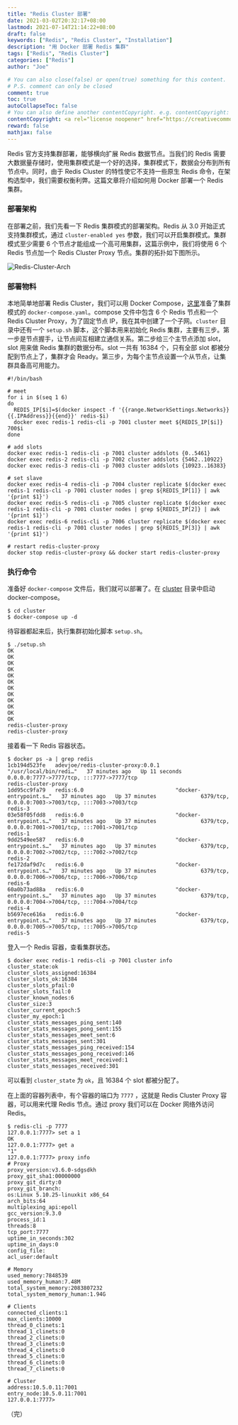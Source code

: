 ```yaml
---
title: "Redis Cluster 部署"
date: 2021-03-02T20:32:17+08:00
lastmod: 2021-07-14T21:14:22+08:00
draft: false
keywords: ["Redis", "Redis Cluster", "Installation"]
description: "用 Docker 部署 Redis 集群"
tags: ["Redis", "Redis Cluster"]
categories: ["Redis"]
author: "Joe"

# You can also close(false) or open(true) something for this content.
# P.S. comment can only be closed
comment: true
toc: true
autoCollapseToc: false
# You can also define another contentCopyright. e.g. contentCopyright: "This is another copyright."
contentCopyright: <a rel="license noopener" href="https://creativecommons.org/licenses/by-nc-nd/4.0/deed.zh" target="_blank">CC BY-NC-ND 4.0</a>
reward: false
mathjax: false
---
```


Redis 官方支持集群部署，能够横向扩展 Redis 数据节点。当我们的 Redis 需要大数据量存储时，使用集群模式是一个好的选择，集群模式下，数据会分布到所有节点中。同时，由于 Redis Cluster 的特性使它不支持一些原生 Redis 命令，在架构选型中，我们需要权衡利弊。这篇文章将介绍如何用 Docker 部署一个 Redis 集群。



<!--more-->



### 部署架构

在部署之前，我们先看一下 Redis 集群模式的部署架构。Redis 从 3.0 开始正式支持集群模式，通过 `cluster-enabled yes` 参数，我们可以开启集群模式。集群模式至少需要 6 个节点才能组成一个高可用集群，这篇示例中，我们将使用 6 个 Redis 节点加一个 Redis Cluster Proxy 节点。集群的拓扑如下图所示。

![Redis-Cluster-Arch](https://images.adevjoe.com/2021-07-14-Eottcc.png)

### 部署物料

本地简单地部署 Redis Cluster，我们可以用 Docker Compose，[这里](https://github.com/adevjoe/redis-simple)准备了集群模式的 `docker-compose.yaml`。compose 文件中包含 6 个 Redis 节点和一个 Redis Cluster Proxy，为了固定节点 IP，我在其中创建了一个子网。`cluster` 目录中还有一个 `setup.sh` 脚本，这个脚本用来初始化 Redis 集群，主要有三步。第一步是节点握手，让节点间互相建立通信关系。第二步给三个主节点添加 slot，slot 用来做 Redis 集群的数据分布。slot 一共有 16384 个，只有全部 slot 都被分配到节点上了，集群才会 Ready。第三步，为每个主节点设置一个从节点，让集群具备高可用能力。

```shell
#!/bin/bash

# meet
for i in $(seq 1 6)
do
  REDIS_IP[$i]=$(docker inspect -f '{{range.NetworkSettings.Networks}}{{.IPAddress}}{{end}}' redis-$i)
  docker exec redis-1 redis-cli -p 7001 cluster meet ${REDIS_IP[$i]} 700$i
done

# add slots
docker exec redis-1 redis-cli -p 7001 cluster addslots {0..5461}
docker exec redis-2 redis-cli -p 7002 cluster addslots {5462..10922}
docker exec redis-3 redis-cli -p 7003 cluster addslots {10923..16383}

# set slave
docker exec redis-4 redis-cli -p 7004 cluster replicate $(docker exec redis-1 redis-cli -p 7001 cluster nodes | grep ${REDIS_IP[1]} | awk '{print $1}')
docker exec redis-5 redis-cli -p 7005 cluster replicate $(docker exec redis-1 redis-cli -p 7001 cluster nodes | grep ${REDIS_IP[2]} | awk '{print $1}')
docker exec redis-6 redis-cli -p 7006 cluster replicate $(docker exec redis-1 redis-cli -p 7001 cluster nodes | grep ${REDIS_IP[3]} | awk '{print $1}')

# restart redis-cluster-proxy
docker stop redis-cluster-proxy && docker start redis-cluster-proxy
```



### 执行命令

准备好 `docker-compose` 文件后，我们就可以部署了。在 [cluster](https://github.com/adevjoe/redis-simple/tree/main/cluster) 目录中启动 docker-compose。

```shell
$ cd cluster
$ docker-compose up -d
```

待容器都起来后，执行集群初始化脚本 `setup.sh`。

```shell
$ ./setup.sh
OK
OK
OK
OK
OK
OK
OK
OK
OK
OK
OK
OK
redis-cluster-proxy
redis-cluster-proxy
```

接着看一下 Redis 容器状态。

```shell
$ docker ps -a | grep redis
1cb194d523fe   adevjoe/redis-cluster-proxy:0.0.1     "/usr/local/bin/redi…"   37 minutes ago   Up 11 seconds              0.0.0.0:7777->7777/tcp, :::7777->7777/tcp                                                                                              redis-cluster-proxy
1dd95cc9fa79   redis:6.0                             "docker-entrypoint.s…"   37 minutes ago   Up 37 minutes              6379/tcp, 0.0.0.0:7003->7003/tcp, :::7003->7003/tcp                                                                                    redis-3
03e58f05fdd8   redis:6.0                             "docker-entrypoint.s…"   37 minutes ago   Up 37 minutes              6379/tcp, 0.0.0.0:7001->7001/tcp, :::7001->7001/tcp                                                                                    redis-1
9dd2549ee587   redis:6.0                             "docker-entrypoint.s…"   37 minutes ago   Up 37 minutes              6379/tcp, 0.0.0.0:7002->7002/tcp, :::7002->7002/tcp                                                                                    redis-2
fe172daf9d7c   redis:6.0                             "docker-entrypoint.s…"   37 minutes ago   Up 37 minutes              6379/tcp, 0.0.0.0:7006->7006/tcp, :::7006->7006/tcp                                                                                    redis-6
60a0b73ad88a   redis:6.0                             "docker-entrypoint.s…"   37 minutes ago   Up 37 minutes              6379/tcp, 0.0.0.0:7004->7004/tcp, :::7004->7004/tcp                                                                                    redis-4
b5697ece616a   redis:6.0                             "docker-entrypoint.s…"   37 minutes ago   Up 37 minutes              6379/tcp, 0.0.0.0:7005->7005/tcp, :::7005->7005/tcp                                                                                    redis-5
```

登入一个 Redis 容器，查看集群状态。

```shell
$ docker exec redis-1 redis-cli -p 7001 cluster info
cluster_state:ok
cluster_slots_assigned:16384
cluster_slots_ok:16384
cluster_slots_pfail:0
cluster_slots_fail:0
cluster_known_nodes:6
cluster_size:3
cluster_current_epoch:5
cluster_my_epoch:1
cluster_stats_messages_ping_sent:140
cluster_stats_messages_pong_sent:155
cluster_stats_messages_meet_sent:6
cluster_stats_messages_sent:301
cluster_stats_messages_ping_received:154
cluster_stats_messages_pong_received:146
cluster_stats_messages_meet_received:1
cluster_stats_messages_received:301
```

可以看到 `cluster_state` 为 `ok`，且 16384 个 slot 都被分配了。

在上面的容器列表中，有个容器的端口为 `7777` ，这就是 Redis Cluster Proxy 容器，可以用来代理 Redis 节点。通过 proxy 我们可以在 Docker 网络外访问 Redis。

```shell
$ redis-cli -p 7777
127.0.0.1:7777> set a 1
OK
127.0.0.1:7777> get a
"1"
127.0.0.1:7777> proxy info
# Proxy
proxy_version:v3.6.0-sdgsdkh
proxy_git_sha1:00000000
proxy_git_dirty:0
proxy_git_branch:
os:Linux 5.10.25-linuxkit x86_64
arch_bits:64
multiplexing_api:epoll
gcc_version:9.3.0
process_id:1
threads:8
tcp_port:7777
uptime_in_seconds:302
uptime_in_days:0
config_file:
acl_user:default

# Memory
used_memory:7848539
used_memory_human:7.48M
total_system_memory:2083807232
total_system_memory_human:1.94G

# Clients
connected_clients:1
max_clients:10000
thread_0_clinets:1
thread_1_clinets:0
thread_2_clinets:0
thread_3_clinets:0
thread_4_clinets:0
thread_5_clinets:0
thread_6_clinets:0
thread_7_clinets:0

# Cluster
address:10.5.0.11:7001
entry_node:10.5.0.11:7001
127.0.0.1:7777>
```

（完）
